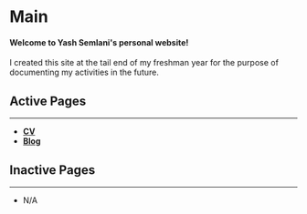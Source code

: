 # Main

#### Welcome to Yash Semlani's personal website!

 I created this site at the tail end of my freshman year for the purpose of documenting my activities in the future.
 
 ## Active Pages
 
 ***
 
 - **[CV](CV.md)**
 - **[Blog](Blog.md)**

## Inactive Pages
***
- N/A
 
 